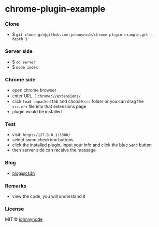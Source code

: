 # chrome-plugin-example

### Clone

- $ `git clone git@github.com:johnnynode/chrome-plugin-example.git --depth 1`

### Server side

- $ `cd server`
- $ `node index`

### Chrome side

- open chrome browser 
- enter URL ：`chrome://extensions/`
- click `load unpacked` tab and choose `src` folder or you can drag the `src.crx` file into that extensions page
- plugin would be installed

### Test

- visit: `http://127.0.0.1:3000/`
- select some checkbox buttons
- click the installed plugin, input your info and click the blue `Send` button
- then server side can receive the message

### Blog

- [blog@csdn](https://blog.csdn.net/tyro_java/article/details/79844607)

### Remarks

- view the code, you will understand it

### License

MIT &copy; [johnnynode](http://github.com/johnnynode)